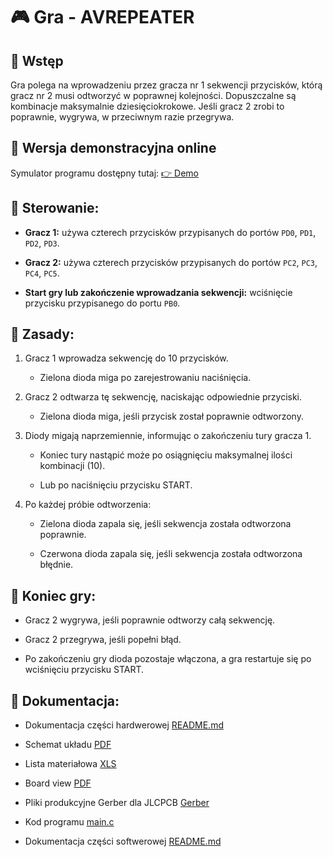 
# 🎮 Gra - AVREPEATER

  

## :triangular_flag_on_post: Wstęp

Gra polega na wprowadzeniu przez gracza nr 1 sekwencji przycisków, którą gracz nr 2 musi odtworzyć w poprawnej kolejności. Dopuszczalne są kombinacje maksymalnie dziesięciokrokowe. Jeśli gracz 2 zrobi to poprawnie, wygrywa, w przeciwnym razie przegrywa.


## 🚀 Wersja demonstracyjna online
Symulator programu dostępny tutaj: [👉 Demo](https://wokwi.com/projects/411113571342260225)


## :round_pushpin: Sterowanie:

- **Gracz 1:** używa czterech przycisków przypisanych do portów `PD0`, `PD1`, `PD2`, `PD3`.

- **Gracz 2:** używa czterech przycisków przypisanych do portów `PC2`, `PC3`, `PC4`, `PC5`.

- **Start gry lub zakończenie wprowadzania sekwencji:** wciśnięcie przycisku przypisanego do portu `PB0`.


  

## :mega: Zasady:

1. Gracz 1 wprowadza sekwencję do 10 przycisków.

   - Zielona dioda miga po zarejestrowaniu naciśnięcia.

2. Gracz 2 odtwarza tę sekwencję, naciskając odpowiednie przyciski.

	- Zielona dioda miga, jeśli przycisk został poprawnie odtworzony.

3. Diody migają naprzemiennie, informując o zakończeniu tury gracza 1.

	- Koniec tury nastąpić może po osiągnięciu maksymalnej ilości kombinacji (10).

	- Lub po naciśnięciu przycisku START.

4. Po każdej próbie odtworzenia:

	- Zielona dioda zapala się, jeśli sekwencja została odtworzona poprawnie.

	- Czerwona dioda zapala się, jeśli sekwencja została odtworzona błędnie.



## :checkered_flag: Koniec gry:

- Gracz 2 wygrywa, jeśli poprawnie odtworzy całą sekwencję.

- Gracz 2 przegrywa, jeśli popełni błąd.

- Po zakończeniu gry dioda pozostaje włączona, a gra restartuje się po wciśnięciu przycisku START.


## :ticket: Dokumentacja:

- Dokumentacja części hardwerowej [README.md](./Hardware/README.md)

- Schemat układu [PDF](./Hardware/schemav2.pdf)

- Lista materiałowa [XLS](./Hardware/bom.xls)

- Board view [PDF](./Hardware/board_view_v2.pdf)

- Pliki produkcyjne Gerber dla JLCPCB [Gerber](./Hardware/gerber%20for%20jlcpcb/)
  
- Kod programu [main.c](./Software/Compiler/main.c)

- Dokumentacja części softwerowej [README.md](./Software/README.md)
